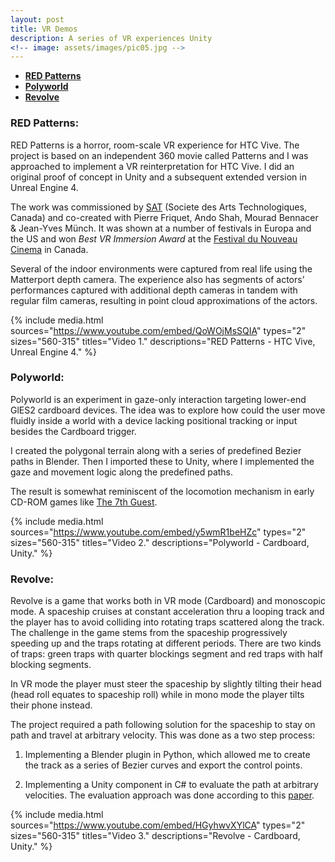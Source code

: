 ```yaml
---
layout: post
title: VR Demos
description: A series of VR experiences Unity
<!-- image: assets/images/pic05.jpg -->
---
```

<!-- Links: -->
[l1]: http://sat.qc.ca/
[l2]: https://en.wikipedia.org/wiki/The_7th_Guest
[l3]: https://www.geometrictools.com/Documentation/MovingAlongCurveSpecifiedSpeed.pdf
[l4]: http://www.nouveaucinema.ca/en

- **[RED Patterns](#1)**
- **[Polyworld](#2)**
- **[Revolve](#3)**

### <a class="toc_item" name="1"></a>RED Patterns:
RED Patterns is a horror, room-scale VR experience for HTC Vive. The project is based on an independent 360 movie called Patterns and I was approached to implement a VR reinterpretation for HTC Vive. I did an original proof of concept in Unity and a subsequent extended version in Unreal Engine 4.

The work was commissioned by [SAT][l1] (Societe des Arts Technologiques, Canada) and co-created with Pierre Friquet, Ando Shah, Mourad Bennacer & Jean-Yves Münch. It was shown at a number of festivals in Europa and the US and won *Best VR Immersion Award* at the [Festival du Nouveau Cinema][l4] in Canada.

Several of the indoor environments were captured from real life using the Matterport depth camera. The experience also has segments of actors’ performances captured with additional depth cameras in tandem with regular film cameras, resulting in point cloud approximations of the actors.

{% include media.html
  sources="https://www.youtube.com/embed/QoWOjMsSQIA"
  types="2"
  sizes="560-315"
  titles="Video 1."
  descriptions="RED Patterns - HTC Vive, Unreal Engine 4."
%}

### <a class="toc_item" name="2"></a>Polyworld:

Polyworld is an experiment in gaze-only interaction targeting lower-end GlES2 cardboard devices. The idea was to explore how could the user move fluidly inside a world with a device lacking positional tracking or input besides the Cardboard trigger.

I created the polygonal terrain along with a series of predefined Bezier paths in Blender. Then I imported these to Unity, where I implemented the gaze  and movement logic along the predefined paths.

The result is somewhat reminiscent of the locomotion mechanism in early CD-ROM games like [The 7th Guest][l2].

{% include media.html
  sources="https://www.youtube.com/embed/y5wmR1beHZc"
  types="2"
  sizes="560-315"
  titles="Video 2."
  descriptions="Polyworld - Cardboard, Unity."
%}

### <a class="toc_item" name="3"></a>Revolve:

Revolve is a game that works both in VR mode (Cardboard) and monoscopic mode. A spaceship cruises at constant acceleration thru a looping track and the player has to avoid colliding into rotating traps scattered along the track. The challenge in the game stems from the spaceship progressively speeding up and the traps rotating at different periods. There are two kinds of traps: green traps with quarter blockings segment and red traps with half blocking segments.

In VR mode the player must steer the spaceship by slightly tilting their head (head roll equates to spaceship roll) while in mono mode the player tilts their phone instead.

The project required a path following solution for the spaceship to stay on path and travel at arbitrary velocity. This was done as a two step process:

1. Implementing a Blender plugin in Python, which allowed me to create the track as a series of Bezier curves and export the control points.

2. Implementing a Unity component in C# to evaluate the path at arbitrary velocities. The evaluation approach was done according to this [paper][l3].

{% include media.html
  sources="https://www.youtube.com/embed/HGyhwvXYlCA"
  types="2"
  sizes="560-315"
  titles="Video 3."
  descriptions="Revolve - Cardboard, Unity."
%}
